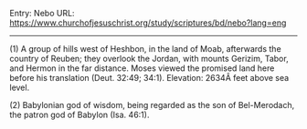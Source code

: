 Entry: Nebo
URL: https://www.churchofjesuschrist.org/study/scriptures/bd/nebo?lang=eng

---

(1) A group of hills west of Heshbon, in the land of Moab, afterwards the country of Reuben; they overlook the Jordan, with mounts Gerizim, Tabor, and Hermon in the far distance. Moses viewed the promised land here before his translation (Deut. 32:49; 34:1). Elevation: 2634Â feet above sea level.

(2) Babylonian god of wisdom, being regarded as the son of Bel-Merodach, the patron god of Babylon (Isa. 46:1).
